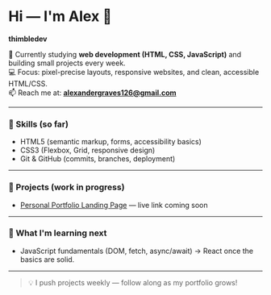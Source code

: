 # Hi — I'm Alex 👋  
**thimbledev**

🌱 Currently studying **web development (HTML, CSS, JavaScript)** and building small projects every week.  
💻 Focus: pixel-precise layouts, responsive websites, and clean, accessible HTML/CSS.  
📫 Reach me at: **alexandergraves126@gmail.com**

---

### 🔨 Skills (so far)
- HTML5 (semantic markup, forms, accessibility basics)  
- CSS3 (Flexbox, Grid, responsive design)  
- Git & GitHub (commits, branches, deployment)  

---

### 🚀 Projects (work in progress)
- [Personal Portfolio Landing Page](#) — live link coming soon  

---

### 📌 What I'm learning next
- JavaScript fundamentals (DOM, fetch, async/await) → React once the basics are solid.  

---

> 💡 I push projects weekly — follow along as my portfolio grows!
